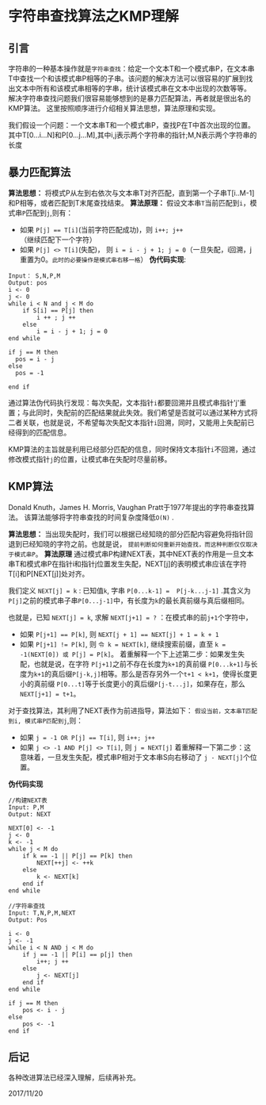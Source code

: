 # 字符串查找算法之KMP理解
## 引言
字符串的一种基本操作就是`字符串查找`：给定一个文本T和一个模式串P，在文本串T中查找一个和该模式串P相等的子串。该问题的解决方法可以很容易的扩展到找出文本中所有和该模式串相等的字串，统计该模式串在文本中出现的次数等等。
解决字符串查找问题我们很容易能够想到的是暴力匹配算法，再者就是很出名的KMP算法。
这里按照顺序进行介绍相关算法思想，算法原理和实现。

我们假设一个问题：一个文本串T和一个模式串P，查找P在T中首次出现的位置。其中T[0...i...N]和P[0...j...M],其中i,j表示两个字符串的指针;M,N表示两个字符串的长度
## 暴力匹配算法
**算法思想：**
将模式P从左到右依次与文本串T对齐匹配，直到第一个子串T[i..M-1]和P相等，或者匹配到T末尾查找结束。
**算法原理：**
假设文本串`T`当前匹配到`i`，模式串`P`匹配到`j`,则有：
 - 如果 `P[j] == T[i]`(当前字符匹配成功)，则 `i++; j++`（继续匹配下一个字符）
 - 如果 `P[j] <> T[i]`(失配)， 则 `i = i - j + 1; j = 0`（一旦失配，i回溯，j重置为0。`此时的必要操作是模式串右移一格`）
**伪代码实现**:

```
Input： S,N,P,M
Output: pos
i <- 0
j <- 0
while i < N and j < M do
    if S[i] == P[j] then
        i ++ ; j ++
    else 
        i = i - j + 1; j = 0
end while

if j == M then
  pos = i - j
else 
  pos = -1

end if

```

通过算法伪代码执行发现：每次失配，文本指针`i`都要回溯并且模式串指针'j'重置；与此同时，失配前的匹配结果就此失效。我们希望是否就可以通过某种方式将二者关联，也就是说，不希望每次失配文本指针`i`回溯，同时，又能用上失配前已经得到的匹配信息。

KMP算法的主旨就是利用已经部分匹配的信息，同时保持文本指针`i`不回溯，通过修改模式指针`j`的位置，让模式串在失配时尽量前移。

## KMP算法
Donald Knuth，James H. Morris, Vaughan Pratt于1977年提出的字符串查找算法。
该算法能够将字符串查找的时间复杂度降低`O(N)` .

**算法思想：**
当出现失配时，我们可以根据已经知晓的部分匹配内容避免将指针回退到已经知晓的字符之前。也就是说， `提前判断如何重新开始查找，而这种判断仅仅取决于模式串P`。
**算法原理**
通过模式串P构建NEXT表，其中NEXT表的作用是一旦文本串T和模式串P在指针i和指针j位置发生失配，NEXT[j]的表明模式串应该在字符T[i]和P[NEXT[j]]处对齐。

我们定义 `NEXT[j] = k` : 已知值`k`, 字串 `P[0...k-1] =  P[j-k...j-1]` .其含义为 `P[j]`之前的模式串子串`P[0...j-1]`中，有长度为`k`的最长真前缀与真后缀相同。

也就是，已知 `NEXT[j] = k`, 求解 `NEXT[j+1] = ?` ：在模式串的前`j+1`个字符中，
 - 如果 `P[j+1] == P[k]`, 则 `NEXT[j + 1] == NEXT[j] + 1 = k + 1`
 - 如果 `P[j+1] != P[k]`, 则 `令 k = NEXT[k]`, 继续搜索前缀，直至 `k = -1(NEXT[0]) 或 P[j] = P[k]`。
着重解释一个下上述第二步：如果发生失配，也就是说，在字符 `P[j+1]`之前不存在长度为`k+1`的真前缀 `P[0...k+1]`与长度为`k+1`的真后缀`P[j-k,j]`相等。那么是否存另外一个`t+1 < k+1`，使得长度更小的真前缀 `P[0...t]`等于长度更小的真后缀`P[j-t...j]`，如果存在，那么`NEXT[j+1] = t+1`。

对于查找算法，其利用了NEXT表作为前进指导，算法如下：
`假设当前，文本串T匹配到i, 模式串P匹配到j`,则：
 - 如果 `j = -1 OR P[j] == T[i]`, 则 `i++; j++`
 - 如果 `j <> -1 AND P[j] <> T[i]`, 则 `j = NEXT[j]`
着重解释一下第二步：这意味着，一旦发生失配，模式串P相对于文本串S向右移动了 `j - NEXT[j]`个位置。

**伪代码实现**
```
//构建NEXT表
Input: P,M
Output: NEXT

NEXT[0] <- -1
j <- 0
k <- -1
while j < M do 
    if k == -1 || P[j] == P[k] then
        NEXT[++j] <- ++k
    else 
        k <- NEXT[k]
    end if
end while

//字符串查找
Input: T,N,P,M,NEXT
Output: Pos

i <- 0
j <- -1
while i < N AND j < M do
    if j == -1 || P[i] == p[j] then
        i++; j ++
    else 
        j <- NEXT[j]
    end if
end while

if j == M then
    pos <- i - j
else 
    pos <- -1
end if
```


## 后记
各种改进算法已经深入理解，后续再补充。

2017/11/20



